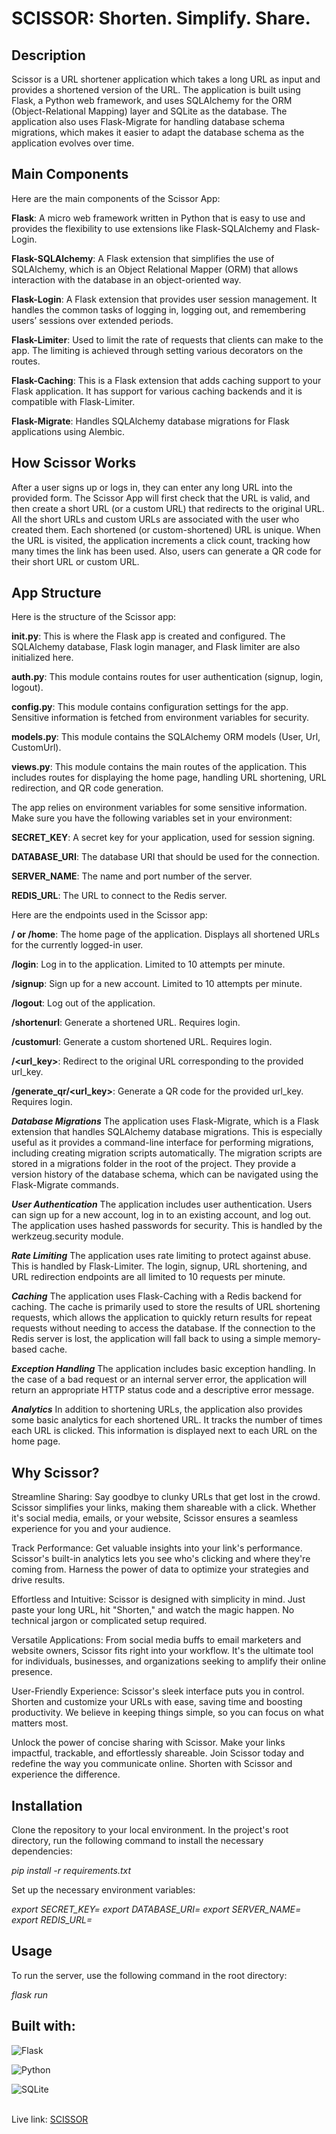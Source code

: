 # SCISSOR: Shorten. Simplify. Share.



## Description
Scissor is a URL shortener application which takes a long URL as input and provides a shortened version of the URL. The application is built using Flask, a Python web framework, and uses SQLAlchemy for the ORM (Object-Relational Mapping) layer and SQLite as the database. The application also uses Flask-Migrate for handling database schema migrations, which makes it easier to adapt the database schema as the application evolves over time.



## Main Components
Here are the main components of the Scissor App:

**Flask**: A micro web framework written in Python that is easy to use and provides the flexibility to use extensions like Flask-SQLAlchemy and Flask-Login.

**Flask-SQLAlchemy**: A Flask extension that simplifies the use of SQLAlchemy, which is an Object Relational Mapper (ORM) that allows interaction with the database in an object-oriented way.

**Flask-Login**: A Flask extension that provides user session management. It handles the common tasks of logging in, logging out, and remembering users’ sessions over extended periods.

**Flask-Limiter**: Used to limit the rate of requests that clients can make to the app. The limiting is achieved through setting various decorators on the routes.

**Flask-Caching**: This is a Flask extension that adds caching support to your Flask application. It has support for various caching backends and it is compatible with Flask-Limiter.

**Flask-Migrate**: Handles SQLAlchemy database migrations for Flask applications using Alembic.



## How Scissor Works
After a user signs up or logs in, they can enter any long URL into the provided form. The Scissor App will first check that the URL is valid, and then create a short URL (or a custom URL) that redirects to the original URL. All the short URLs and custom URLs are associated with the user who created them.
Each shortened (or custom-shortened) URL is unique. When the URL is visited, the application increments a click count, tracking how many times the link has been used. Also, users can generate a QR code for their short URL or custom URL.



## App Structure
Here is the structure of the Scissor app:

**__init__.py**: This is where the Flask app is created and configured. The SQLAlchemy database, Flask login manager, and Flask limiter are also initialized here.

**auth.py**: This module contains routes for user authentication (signup, login, logout).

**config.py**: This module contains configuration settings for the app. Sensitive information is fetched from environment variables for security.

**models.py**: This module contains the SQLAlchemy ORM models (User, Url, CustomUrl).

**views.py**: This module contains the main routes of the application. This includes routes for displaying the home page, handling URL shortening, URL redirection, and QR code generation.

The app relies on environment variables for some sensitive information. Make sure you have the following variables set in your environment:

**SECRET_KEY**: A secret key for your application, used for session signing.

**DATABASE_URI**: The database URI that should be used for the connection.

**SERVER_NAME**: The name and port number of the server.

**REDIS_URL**: The URL to connect to the Redis server.

Here are the endpoints used in the Scissor app:

**/ or /home**: The home page of the application. Displays all shortened URLs for the currently logged-in user.

**/login**: Log in to the application. Limited to 10 attempts per minute.

**/signup**: Sign up for a new account. Limited to 10 attempts per minute.

**/logout**: Log out of the application.

**/shortenurl**: Generate a shortened URL. Requires login.

**/customurl**: Generate a custom shortened URL. Requires login.

**/<url_key>**: Redirect to the original URL corresponding to the provided url_key.

**/generate_qr/<url_key>**: Generate a QR code for the provided url_key. Requires login.

***Database Migrations***
The application uses Flask-Migrate, which is a Flask extension that handles SQLAlchemy database migrations. This is especially useful as it provides a command-line interface for performing migrations, including creating migration scripts automatically.
The migration scripts are stored in a migrations folder in the root of the project. They provide a version history of the database schema, which can be navigated using the Flask-Migrate commands.

***User Authentication***
The application includes user authentication. Users can sign up for a new account, log in to an existing account, and log out. The application uses hashed passwords for security. This is handled by the werkzeug.security module.

***Rate Limiting***
The application uses rate limiting to protect against abuse. This is handled by Flask-Limiter. The login, signup, URL shortening, and URL redirection endpoints are all limited to 10 requests per minute.

***Caching***
The application uses Flask-Caching with a Redis backend for caching. The cache is primarily used to store the results of URL shortening requests, which allows the application to quickly return results for repeat requests without needing to access the database. If the connection to the Redis server is lost, the application will fall back to using a simple memory-based cache.

***Exception Handling***
The application includes basic exception handling. In the case of a bad request or an internal server error, the application will return an appropriate HTTP status code and a descriptive error message.

***Analytics***
In addition to shortening URLs, the application also provides some basic analytics for each shortened URL. It tracks the number of times each URL is clicked. This information is displayed next to each URL on the home page.



## Why Scissor?

Streamline Sharing: Say goodbye to clunky URLs that get lost in the crowd. Scissor simplifies your links, making them shareable with a click. Whether it's social media, emails, or your website, Scissor ensures a seamless experience for you and your audience.

Track Performance: Get valuable insights into your link's performance. Scissor's built-in analytics lets you see who's clicking and where they're coming from. Harness the power of data to optimize your strategies and drive results.

Effortless and Intuitive: Scissor is designed with simplicity in mind. Just paste your long URL, hit "Shorten," and watch the magic happen. No technical jargon or complicated setup required.

Versatile Applications: From social media buffs to email marketers and website owners, Scissor fits right into your workflow. It's the ultimate tool for individuals, businesses, and organizations seeking to amplify their online presence.

User-Friendly Experience: Scissor's sleek interface puts you in control. Shorten and customize your URLs with ease, saving time and boosting productivity. We believe in keeping things simple, so you can focus on what matters most.

Unlock the power of concise sharing with Scissor. Make your links impactful, trackable, and effortlessly shareable. Join Scissor today and redefine the way you communicate online. Shorten with Scissor and experience the difference.



## Installation

Clone the repository to your local environment. In the project's root directory, run the following command to install the necessary dependencies:

*pip install -r requirements.txt*

Set up the necessary environment variables:

*export SECRET_KEY=<your-secret-key>
export DATABASE_URI=<your-database-uri>
export SERVER_NAME=<your-server-name>
export REDIS_URL=<your-redis-url>*

## Usage

To run the server, use the following command in the root directory:

*flask run*



## Built with:
![Flask](https://img.shields.io/badge/flask-%23000.svg?style=for-the-badge&logo=flask&logoColor=white)

![Python](https://img.shields.io/badge/python-3670A0?style=for-the-badge&logo=python&logoColor=ffdd54)

![SQLite](https://img.shields.io/badge/sqlite-%2307405e.svg?style=for-the-badge&logo=sqlite&logoColor=white)



<br/>
Live link: <a href="https://scissor-app.onrender.com">SCISSOR</a>
